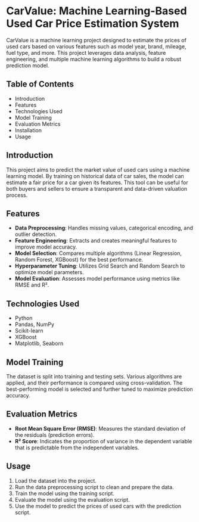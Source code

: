 # CarValue: Machine Learning-Based Used Car Price Estimation System

CarValue is a machine learning project designed to estimate the prices of used cars based on various features such as model year, brand, mileage, fuel type, and more. This project leverages data analysis, feature engineering, and multiple machine learning algorithms to build a robust prediction model.

## Table of Contents
- Introduction
- Features
- Technologies Used
- Model Training
- Evaluation Metrics
- Installation
- Usage


## Introduction

This project aims to predict the market value of used cars using a machine learning model. By training on historical data of car sales, the model can estimate a fair price for a car given its features. This tool can be useful for both buyers and sellers to ensure a transparent and data-driven valuation process.

## Features

- **Data Preprocessing**: Handles missing values, categorical encoding, and outlier detection.
- **Feature Engineering**: Extracts and creates meaningful features to improve model accuracy.
- **Model Selection**: Compares multiple algorithms (Linear Regression, Random Forest, XGBoost) for the best performance.
- **Hyperparameter Tuning**: Utilizes Grid Search and Random Search to optimize model parameters.
- **Model Evaluation**: Assesses model performance using metrics like RMSE and R².

## Technologies Used

- Python
- Pandas, NumPy
- Scikit-learn
- XGBoost
- Matplotlib, Seaborn

## Model Training

The dataset is split into training and testing sets. Various algorithms are applied, and their performance is compared using cross-validation. The best-performing model is selected and further tuned to maximize prediction accuracy.

## Evaluation Metrics

- **Root Mean Square Error (RMSE)**: Measures the standard deviation of the residuals (prediction errors).
- **R² Score**: Indicates the proportion of variance in the dependent variable that is predictable from the independent variables.


## Usage

1. Load the dataset into the project.
2. Run the data preprocessing script to clean and prepare the data.
3. Train the model using the training script.
4. Evaluate the model using the evaluation script.
5. Use the model to predict the prices of used cars with the prediction script.
